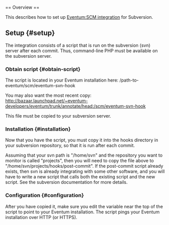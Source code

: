 == Overview ==

This describes how to set up [Eventum:SCM
integration](/Eventum:SCM_integration "wikilink") for Subversion.

Setup {#setup}
-----

The integration consists of a script that is run on the subversion (svn)
server after each commit. Thus, command-line PHP must be available on
the subversion server.

### Obtain script {#obtain-script}

The script is located in your Eventum installation here:
/path-to-eventum/scm/eventum-svn-hook

You may also want the most recent copy:
<http://bazaar.launchpad.net/~eventum-developers/eventum/trunk/annotate/head:/scm/eventum-svn-hook>

This file must be copied to your subversion server.

### Installation {#installation}

Now that you have the script, you must copy it into the hooks directory
in your subversion repository, so that it is run after each commit.

Assuming that your svn path is "/home/svn" and the repository you want
to monitor is called "projects", then you will need to copy the file
above to "/home/svn/projects/hooks/post-commit". If the post-commit
script already exists, then svn is already integrating with some other
software, and you will have to write a new script that calls both the
existing script and the new script. See the subversion documentation for
more details.

### Configuration {#configuration}

After you have copied it, make sure you edit the variable near the top
of the script to point to your Eventum installation. The script pings
your Eventum installation over HTTP (or HTTPS).